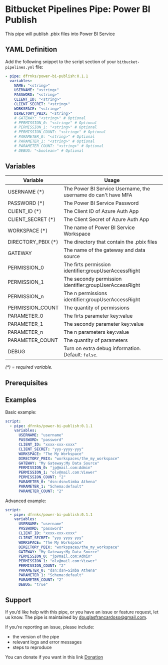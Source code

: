 # Bitbucket Pipelines Pipe: Power BI Publish

This pipe will publish .pbix files into Power BI Service

## YAML Definition

Add the following snippet to the script section of your `bitbucket-pipelines.yml` file:

```yaml
- pipe: dfrnks/power-bi-publish:0.1.1
  variables:
    NAME: "<string>"
    USERNAME: "<string>"
    PASSWORD: "<string>"
    CLIENT_ID: "<string>"
    CLIENT_SECRET: "<string>"
    WORKSPACE: "<string>"
    DIRECTORY_PBIX: "<string>"
    # GATEWAY: "<string>" # Optional
    # PERMISSION_0: "<string>" # Optional
    # PERMISSION_1: "<string>" # Optional
    # PERMISSION_COUNT: "<string>" # Optional
    # PARAMETER_0: "<string>" # Optional
    # PARAMETER_1: "<string>" # Optional
    # PARAMETER_COUNT: "<string>" # Optional
    # DEBUG: "<boolean>" # Optional
```
## Variables

| Variable              | Usage                                                       |
| --------------------- | ----------------------------------------------------------- |
| USERNAME (*)          | The Power BI Service Username, the username do can't have MFA |
| PASSWORD (*)          | The Power BI Service Password |
| CLIENT_ID (*)         | The Client ID of Azure Auth App |
| CLIENT_SECRET (*)     | The Client Secret of Azure Auth App |
| WORKSPACE (*)         | The name of Power BI Service Workspace |
| DIRECTORY_PBIX (*)    | The directory that contain the .pbix files |
| GATEWAY               | The name of the gateway and data source |
| PERMISSION_0          | The firts permission identifier:groupUserAccessRight |
| PERMISSION_1          | The secondy permission identifier:groupUserAccessRight |
| PERMISSION_n          | The n permissions identifier:groupUserAccessRight |
| PERMISSION_COUNT      | The quantity of permissions |
| PARAMETER_0           | The firts parameter key:value |
| PARAMETER_1           | The secondy parameter key:value |
| PARAMETER_n           | The n parameters key:value |
| PARAMETER_COUNT       | The quantity of parameters |
| DEBUG                 | Turn on extra debug information. Default: `false`. |

_(*) = required variable._

## Prerequisites

## Examples

Basic example:

```yaml
script:
  - pipe: dfrnks/power-bi-publish:0.1.1
    variables:
      USERNAME: "username"
      PASSWORD: "password"
      CLIENT_ID: "xxxx-xxx-xxxx"
      CLIENT_SECRET: "yyy-yyyy-yyy"
      WORKSPACE: "The My Workspace"
      DIRECTORY_PBIX: "workspaces/the_my_workspace"
      GATEWAY: "My Gateway:My Data Source"
      PERMISSION_0: "jp@mail.com:Admin"
      PERMISSION_1: "olv@mail.com:Viewer"
      PERMISSION_COUNT: "2"
      PARAMETER_0: "dsn:dsn=Simba Athena"
      PARAMETER_1: "Schema:default"
      PARAMETER_COUNT: "2"
```

Advanced example:

```yaml
script:
  - pipe: dfrnks/power-bi-publish:0.1.1
    variables:
      USERNAME: "username"
      PASSWORD: "password"
      CLIENT_ID: "xxxx-xxx-xxxx"
      CLIENT_SECRET: "yyy-yyyy-yyy"
      WORKSPACE: "The My Workspace"
      DIRECTORY_PBIX: "workspaces/the_my_workspace"
      GATEWAY: "My Gateway:My Data Source"
      PERMISSION_0: "jp@mail.com:Admin"
      PERMISSION_1: "olv@mail.com:Viewer"
      PERMISSION_COUNT: "2"
      PARAMETER_0: "dsn:dsn=Simba Athena"
      PARAMETER_1: "Schema:default"
      PARAMETER_COUNT: "2"
      DEBUG: "true"
```

## Support
If you’d like help with this pipe, or you have an issue or feature request, let us know.
The pipe is maintained by douglasfrancardoso@gmail.com.

If you’re reporting an issue, please include:

- the version of the pipe
- relevant logs and error messages
- steps to reproduce

You can donate if you want in this link [Donation](https://www.paypal.com/donate?hosted_button_id=6GMU7LV7CAN54)
